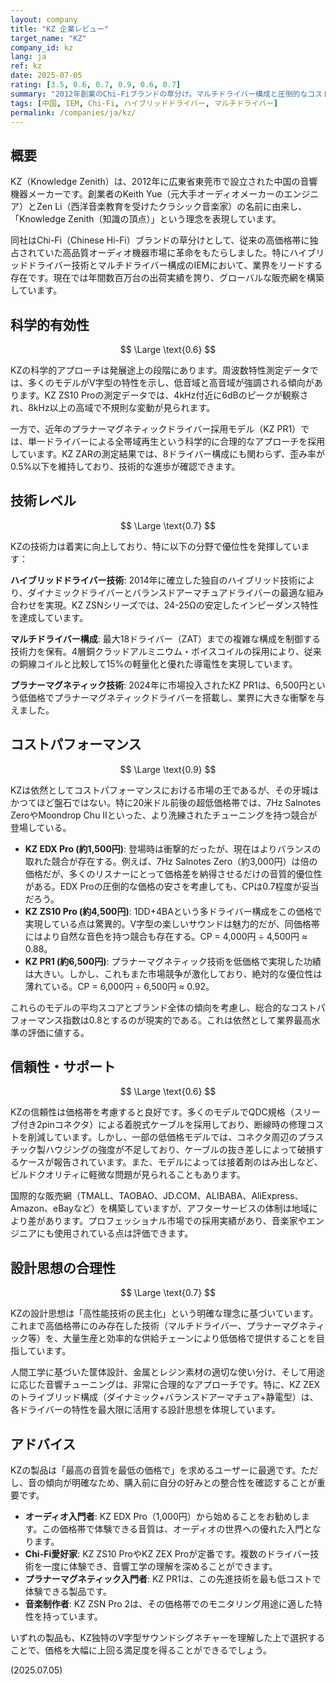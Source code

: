 ```yaml
---
layout: company
title: "KZ 企業レビュー"
target_name: "KZ"
company_id: kz
lang: ja
ref: kz
date: 2025-07-05
rating: [3.5, 0.6, 0.7, 0.9, 0.6, 0.7]
summary: "2012年創業のChi-Fiブランドの草分け。マルチドライバー構成と圧倒的なコストパフォーマンスで、エントリー〜ミドルクラスの市場を席巻。年間数百万台の出荷実績を誇り、KZ ZSTは「2分に1台売れる」という記録を樹立したとも言われる。プロ仕様から一般消費者まで幅広いラインナップを展開し、中華製品の品質革命を象徴する存在として高い評価を得ています。"
tags: [中国, IEM, Chi-Fi, ハイブリッドドライバー, マルチドライバー]
permalink: /companies/ja/kz/
---
```


## 概要

KZ（Knowledge Zenith）は、2012年に広東省東莞市で設立された中国の音響機器メーカーです。創業者のKeith Yue（元大手オーディオメーカーのエンジニア）とZen Li（西洋音楽教育を受けたクラシック音楽家）の名前に由来し、「Knowledge Zenith（知識の頂点）」という理念を表現しています。

同社はChi-Fi（Chinese Hi-Fi）ブランドの草分けとして、従来の高価格帯に独占されていた高品質オーディオ機器市場に革命をもたらしました。特にハイブリッドドライバー技術とマルチドライバー構成のIEMにおいて、業界をリードする存在です。現在では年間数百万台の出荷実績を誇り、グローバルな販売網を構築しています。

## 科学的有効性

$$ \Large \text{0.6} $$

KZの科学的アプローチは発展途上の段階にあります。周波数特性測定データでは、多くのモデルがV字型の特性を示し、低音域と高音域が強調される傾向があります。KZ ZS10 Proの測定データでは、4kHz付近に6dBのピークが観察され、8kHz以上の高域で不規則な変動が見られます。

一方で、近年のプラナーマグネティックドライバー採用モデル（KZ PR1）では、単一ドライバーによる全帯域再生という科学的に合理的なアプローチを採用しています。KZ ZARの測定結果では、8ドライバー構成にも関わらず、歪み率が0.5%以下を維持しており、技術的な進歩が確認できます。

## 技術レベル

$$ \Large \text{0.7} $$

KZの技術力は着実に向上しており、特に以下の分野で優位性を発揮しています：

**ハイブリッドドライバー技術**: 2014年に確立した独自のハイブリッド技術により、ダイナミックドライバーとバランスドアーマチュアドライバーの最適な組み合わせを実現。KZ ZSNシリーズでは、24-25Ωの安定したインピーダンス特性を達成しています。

**マルチドライバー構成**: 最大18ドライバー（ZAT）までの複雑な構成を制御する技術力を保有。4層銅クラッドアルミニウム・ボイスコイルの採用により、従来の銅線コイルと比較して15%の軽量化と優れた導電性を実現しています。

**プラナーマグネティック技術**: 2024年に市場投入されたKZ PR1は、6,500円という低価格でプラナーマグネティックドライバーを搭載し、業界に大きな衝撃を与えました。

## コストパフォーマンス

$$ \Large \text{0.9} $$

KZは依然としてコストパフォーマンスにおける市場の王であるが、その牙城はかつてほど盤石ではない。特に20米ドル前後の超低価格帯では、7Hz Salnotes ZeroやMoondrop Chu IIといった、より洗練されたチューニングを持つ競合が登場している。

- **KZ EDX Pro (約1,500円)**: 登場時は衝撃的だったが、現在はよりバランスの取れた競合が存在する。例えば、7Hz Salnotes Zero（約3,000円）は倍の価格だが、多くのリスナーにとって価格差を納得させるだけの音質的優位性がある。EDX Proの圧倒的な価格の安さを考慮しても、CPは0.7程度が妥当だろう。
- **KZ ZS10 Pro (約4,500円)**: 1DD+4BAという多ドライバー構成をこの価格で実現している点は驚異的。V字型の楽しいサウンドは魅力的だが、同価格帯にはより自然な音色を持つ競合も存在する。CP = 4,000円 ÷ 4,500円 ≈ 0.88。
- **KZ PR1 (約6,500円)**: プラナーマグネティック技術を低価格で実現した功績は大きい。しかし、これもまた市場競争が激化しており、絶対的な優位性は薄れている。CP = 6,000円 ÷ 6,500円 ≈ 0.92。

これらのモデルの平均スコアとブランド全体の傾向を考慮し、総合的なコストパフォーマンス指数は0.8とするのが現実的である。これは依然として業界最高水準の評価に値する。

## 信頼性・サポート

$$ \Large \text{0.6} $$

KZの信頼性は価格帯を考慮すると良好です。多くのモデルでQDC規格（スリーブ付き2pinコネクタ）による着脱式ケーブルを採用しており、断線時の修理コストを削減しています。しかし、一部の低価格モデルでは、コネクタ周辺のプラスチック製ハウジングの強度が不足しており、ケーブルの抜き差しによって破損するケースが報告されています。また、モデルによっては接着剤のはみ出しなど、ビルドクオリティに軽微な問題が見られることもあります。

国際的な販売網（TMALL、TAOBAO、JD.COM、ALIBABA、AliExpress、Amazon、eBayなど）を構築していますが、アフターサービスの体制は地域により差があります。プロフェッショナル市場での採用実績があり、音楽家やエンジニアにも使用されている点は評価できます。

## 設計思想の合理性

$$ \Large \text{0.7} $$

KZの設計思想は「高性能技術の民主化」という明確な理念に基づいています。これまで高価格帯にのみ存在した技術（マルチドライバー、プラナーマグネティック等）を、大量生産と効率的な供給チェーンにより低価格で提供することを目指しています。

人間工学に基づいた筐体設計、金属とレジン素材の適切な使い分け、そして用途に応じた音響チューニングは、非常に合理的なアプローチです。特に、KZ ZEXのトライブリッド構成（ダイナミック+バランスドアーマチュア+静電型）は、各ドライバーの特性を最大限に活用する設計思想を体現しています。

## アドバイス

KZの製品は「最高の音質を最低の価格で」を求めるユーザーに最適です。ただし、音の傾向が明確なため、購入前に自分の好みとの整合性を確認することが重要です。

- **オーディオ入門者**: KZ EDX Pro（1,000円）から始めることをお勧めします。この価格帯で体験できる音質は、オーディオの世界への優れた入門となります。
- **Chi-Fi愛好家**: KZ ZS10 ProやKZ ZEX Proが定番です。複数のドライバー技術を一度に体験でき、音響工学の理解を深めることができます。
- **プラナーマグネティック入門者**: KZ PR1は、この先進技術を最も低コストで体験できる製品です。
- **音楽制作者**: KZ ZSN Pro 2は、その価格帯でのモニタリング用途に適した特性を持っています。

いずれの製品も、KZ独特のV字型サウンドシグネチャーを理解した上で選択することで、価格を大幅に上回る満足度を得ることができるでしょう。

(2025.07.05)
